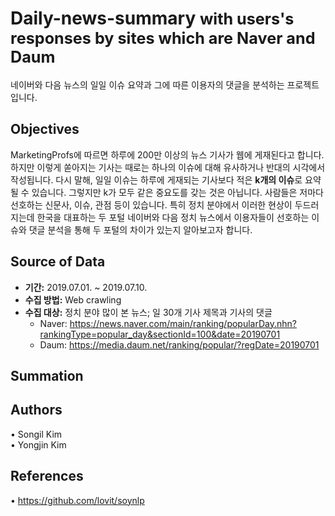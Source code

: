 # Daily-news-summary <span style="font-size:0.9em;">with users's responses by sites which are Naver and Daum</span>
네이버와 다음 뉴스의 일일 이슈 요약과 그에 따른 이용자의 댓글을 분석하는 프로젝트입니다.

 
 ## Objectives
 MarketingProfs에 따르면 하루에 200만 이상의 뉴스 기사가 웹에 게재된다고 합니다. 하지만 이렇게 쏟아지는 기사는 때로는 하나의 이슈에 대해 유사하거나 반대의 시각에서 작성됩니다. 다시 말해, 일일 이슈는 하루에 게재되는 기사보다 적은 **k개의 이슈**로 요약될 수 있습니다. 그렇지만 k가 모두 같은 중요도를 갖는 것은 아닙니다. 사람들은 저마다 선호하는 신문사, 이슈, 관점 등이 있습니다. 특히 정치 분야에서 이러한 현상이 두드러지는데 한국을 대표하는 두 포털 네이버와 다음 정치 뉴스에서 이용자들이 선호하는 이슈와 댓글 분석을 통해 두 포털의 차이가 있는지 알아보고자 합니다.
 
 
 ## Source of Data
 * __기간:__ 2019.07.01. ~ 2019.07.10.
 * __수집 방법:__ Web crawling
 * __수집 대상:__ 정치 분야 많이 본 뉴스; 일 30개 기사 제목과 기사의 댓글
     * Naver: https://news.naver.com/main/ranking/popularDay.nhn?rankingType=popular_day&sectionId=100&date=20190701  
     * Daum: https://media.daum.net/ranking/popular/?regDate=20190701 
     
     
 ## Summation
 
 
 ## Authors
 • Songil Kim  
 • Yongjin Kim
 
 
 ## References
 • https://github.com/lovit/soynlp
